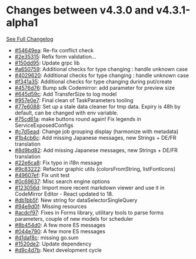 # Changes between v4.3.0 and v4.3.1-alpha1

[See Full Changelog](https://github.com/pydio/cells/compare/v4.3.0...v4.3.1-alpha1)

- [#54649ea](https://github.com/pydio/cells/commit/54649eaa06106e75860477d63ab46e8dbb303ff3): Re-fix conflict check
- [#2e35315](https://github.com/pydio/cells/commit/2e353151c5a9538dbd2752002c53b5b0b47eb23c): Refix form validation...
- [#150dd95](https://github.com/pydio/cells/commit/150dd957dfe76bdc72ed6a9ddabf5f520b84f8e8): Update grpc lib
- [#a650759](https://github.com/pydio/cells/commit/a6507594b6861dafdd59ac80278b826e973b2039): Additional checks for type changing : handle unknown case
- [#4029620](https://github.com/pydio/cells/commit/4029620ab619ff1e7034feada0f573dd046a003e): Additional checks for type changing : handle unknown case
- [#f341a35](https://github.com/pydio/cells/commit/f341a355318be892c02f740820c3047c995f5578): Additional checks for type changing during put/create
- [#4576d76](https://github.com/pydio/cells/commit/4576d760b2c052cc35f1b915a5ba162fba29e2c6): Bump sdk Codemirror: add parameter for preview size
- [#645d59c](https://github.com/pydio/cells/commit/645d59cdbb0b47c237eb1a9f9a71868ab7cb1f06): Add TransferSize to log model
- [#957e0e7](https://github.com/pydio/cells/commit/957e0e76df30a7efaee549526875e0b48eba2d33): Final clean of TaskParameters tooling
- [#77e6088](https://github.com/pydio/cells/commit/77e60885b86291602b0e1aaabdd0dac83be89ba1): Set up a stale data cleaner for tmp data. Expiry is 48h by default, can be changed with env variable.
- [#75cd61a](https://github.com/pydio/cells/commit/75cd61a9d0fa94bfea322732679a17c4cc0a3ee6): make buttons round again! Fix legends in ServiceExposedConfigs
- [#c7d5ead](https://github.com/pydio/cells/commit/c7d5eadf3e2aac268b32b679d857e3539ee67bef): Change job grouping display (harmonize with metadata)
- [#1b4cb6c](https://github.com/pydio/cells/commit/1b4cb6ca92bfb1599421122611b0bb6e7e9da2c5): Add missing Japanese messages, new Strings + DE/FR translation
- [#8d9bd82](https://github.com/pydio/cells/commit/8d9bd82b15608f52d9b62e3bff467ab60652f5c9): Add missing Japanese messages, new Strings + DE/FR translation
- [#22e6ca8](https://github.com/pydio/cells/commit/22e6ca87a4586475c3d275edb9a0e90b9ed78b68): Fix typo in i18n message
- [#9c83222](https://github.com/pydio/cells/commit/9c8322218bf51336fd5febf83fc708d876f7caec): Refactor graphic utils (colorsFromString, listFontIcons)
- [#49607ef](https://github.com/pydio/cells/commit/49607efd30d698362e7385e5c3a2fb7c6d4aa57f): Fix unit test
- [#0c69637](https://github.com/pydio/cells/commit/0c69637d26dd961b58d8b613246b4ecc9ec8b685): Misc search engine options
- [#123056d](https://github.com/pydio/cells/commit/123056de9877af1385d5869c15b13d98d13f3f78): Import more recent markdown viewer and use it in CodeMirror Editor - React updated to 18.
- [#db1bb5f](https://github.com/pydio/cells/commit/db1bb5fb01f05f99cfe385ccdd4fb761e985ad84): New string for dataSelectorSingleQuery
- [#94e9d0f](https://github.com/pydio/cells/commit/94e9d0f38f89c898cb6f45d4cc48cbf5bf918295): Missing resources
- [#acdcf97](https://github.com/pydio/cells/commit/acdcf97fd3d1417533aa7fc455687879364e8100): Fixes in Forms library, utilitary tools to parse forms parameters, couple of new models for scheduler
- [#8b454d0](https://github.com/pydio/cells/commit/8b454d0c1ae4a7f4fed74633a04b1b4eb3058f2f): A few more ES messages
- [#044e790](https://github.com/pydio/cells/commit/044e7902609491eafacdf0cf26c0b2f6acd9ea9b): A few more ES messages
- [#d1daf8c](https://github.com/pydio/cells/commit/d1daf8c82174a25b82366c4a3f77498acb374447): missing go.sum
- [#1520de2](https://github.com/pydio/cells/commit/1520de2e2d841d09d92556eecae7168ee8189695): Update dependency
- [#d9c4d7b](https://github.com/pydio/cells/commit/d9c4d7b89eeacff16b71cbb8ebbd733bce08d891): Next development cycle
